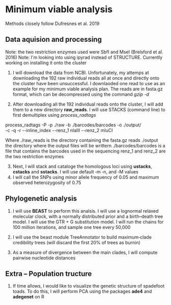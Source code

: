 # Minimum viable analysis 
Methods closely follow Dufresnes et al. 2019

## Data aquision and processing

Note: the two restriction enzymes used were SbfI and MseI (Brelsford et al. 2016)
Note: I'm looking into using ipyrad instead of STRUCTURE. Currently working on installing it onto the cluster

1. I will download the data from NCBI. Unfortunately, my attemps at downloading the 192 raw individual reads all at once and directly onto the cluster have been unsuccessful. 
I downlaoded one read to use as an example for my minimum viable analysis plan. The reads are in fasta.gz format, which can be decompressed using the command *gzip -d*

2. After downloading all the 192 individual reads onto the cluster, I will add them to a new directory **raw_reads**. I will use STACKS (command line) to first demultiplex using *process_radtags* 

process_radtags -P -p ./raw  -b ./barcodes/barcodes -o ./output/ \
                  -c -q -r --inline_index --renz_1 nlaIII --renz_2 mluCI
                 
Where ./raw_reads is the directory containing the fasta.gz reads
      ./output the directory where the output files will be writtern
      ./barcodes/barcodes is a file that contains the barcodes used in the sequencing
      renz_1 and renz_2 are the two restriction enzymes
      
3. Next, I will stack and cataloge the homologous loci using **ustacks**, **cstacks** and **sstacks**. I will use default ‐m ‐n, and ‐M values
4. I will call the SNPs using minor allele frequency of 0.05 and maximum observed heterozygosity of 0.75
  

## Phylogenetic analysis

1. I will use **BEAST** to perform this analsis. I will use a lognormal relaxed molecular clock, with a normally distributed prior and a birth–death tree model. I will use the GTR + G substitution model.
I will run the chains for 100 million iterations, and sample one tree every 50,000

2. I will use the beast module TreeAnnotator to build maximum‐clade credibility trees (will discard the first 20% of trees as burnin)

3. As a measure of divergence between the main clades, I will compute pairwise nucleotide distances


## Extra – Population tructure

1. If time allows, I would like to visualize the genetic structure of spadefoot toads. To do this, I will perform PCA using the packages **ade4** and **adegenet** on R
